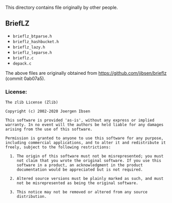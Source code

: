 This directory contains file originally by other people.


## BriefLZ

- `brieflz_btparse.h`
- `brieflz_hashbucket.h`
- `brieflz_lazy.h`
- `brieflz_leparse.h`
- `brieflz.c`
- `depack.c`

The above files are originally obtained from https://github.com/jibsen/brieflz
(commit 0ab07a5).

### License:

```
The zlib License (Zlib)

Copyright (c) 2002-2020 Joergen Ibsen

This software is provided 'as-is', without any express or implied
warranty. In no event will the authors be held liable for any damages
arising from the use of this software.

Permission is granted to anyone to use this software for any purpose,
including commercial applications, and to alter it and redistribute it
freely, subject to the following restrictions:

  1. The origin of this software must not be misrepresented; you must
     not claim that you wrote the original software. If you use this
     software in a product, an acknowledgment in the product
     documentation would be appreciated but is not required.

  2. Altered source versions must be plainly marked as such, and must
     not be misrepresented as being the original software.

  3. This notice may not be removed or altered from any source
     distribution.
```
